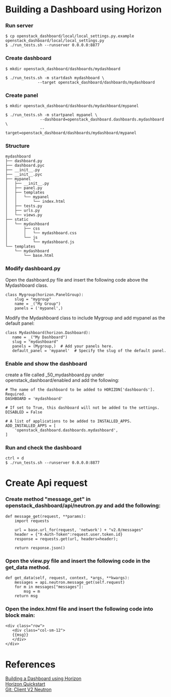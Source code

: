 # Building a Dashboard using Horizon

### Run server

```
$ cp openstack_dashboard/local/local_settings.py.example openstack_dashboard/local/local_settings.py
$ ./run_tests.sh --runserver 0.0.0.0:8877
```

### Create dashboard

```
$ mkdir openstack_dashboard/dashboards/mydashboard

$ ./run_tests.sh -m startdash mydashboard \
              --target openstack_dashboard/dashboards/mydashboard
```

### Create panel

```
$ mkdir openstack_dashboard/dashboards/mydashboard/mypanel

$ ./run_tests.sh -m startpanel mypanel \
               --dashboard=openstack_dashboard.dashboards.mydashboard \
               --target=openstack_dashboard/dashboards/mydashboard/mypanel
```    
         
### Structure   
 
```         
mydashboard
├── dashboard.py
├── dashboard.pyc
├── __init__.py
├── __init__.pyc
├── mypanel
│   ├── __init__.py
│   ├── panel.py
│   ├── templates
│   │   └── mypanel
│   │       └── index.html
│   ├── tests.py
│   ├── urls.py
│   └── views.py
├── static
│   └── mydashboard
│       ├── css
│       │   └── mydashboard.css
│       └── js
│           └── mydashboard.js
└── templates
    └── mydashboard
        └── base.html
```  

### Modify dashboard.py

Open the dashboard.py file and insert the following code above the Mydashboard class. 

```  
class Mygroup(horizon.PanelGroup):
    slug = "mygroup"
    name = _("My Group")
    panels = ('mypanel',)
```  

Modify the Mydashboard class to include Mygroup and add mypanel as the default panel:

```  
class Mydashboard(horizon.Dashboard):
   name = _("My Dashboard")
   slug = "mydashboard"
   panels = (Mygroup,)  # Add your panels here.
   default_panel = 'mypanel'  # Specify the slug of the default panel.
```  

### Enable and show the dashboard

create a file called _50_mydashboard.py under openstack_dashboard/enabled and add the following:  


```
# The name of the dashboard to be added to HORIZON['dashboards']. Required.
DASHBOARD = 'mydashboard'

# If set to True, this dashboard will not be added to the settings.
DISABLED = False

# A list of applications to be added to INSTALLED_APPS.
ADD_INSTALLED_APPS = [
    'openstack_dashboard.dashboards.mydashboard',
]
```

### Run and check the dashboard

```
ctrl + d
$ ./run_tests.sh --runserver 0.0.0.0:8877
```


# Create Api request

### Create method "message_get" in openstack_dashboard/api/neutron.py and add the following:  

```
def message_get(request, **params):
    import requests

    url = base.url_for(request, 'network') + "v2.0/messages"
    header = {"X-Auth-Token":request.user.token.id}
    response = requests.get(url, headers=header);

    return response.json()
```

### Open the view.py file and insert the following code in the get_data method. 

```
def get_data(self, request, context, *args, **kwargs):
    messages = api.neutron.message_get(self.request)
    for m in messages["messages"]:
        msg = m
    return msg
```
### Open the index.html file and insert the following code into block main:  

```
<div class="row">
   <div class="col-sm-12">
   {{msg}}
   </div>
</div>
```

# References
[Building a Dashboard using Horizon](http://docs.openstack.org/developer/horizon/topics/tutorial.html)  
[Horizon Quickstart](http://docs.openstack.org/developer/horizon/quickstart.html)  
[Git: Client V2 Neutron](https://github.com/openstack/python-neutronclient/blob/master/neutronclient/v2_0/client.py)
